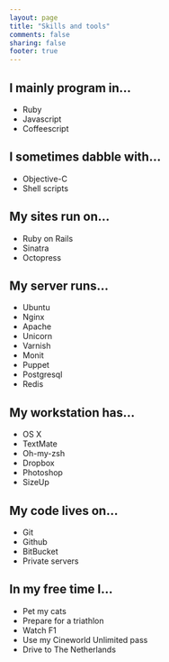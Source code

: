 ```yaml
---
layout: page
title: "Skills and tools"
comments: false
sharing: false
footer: true
---
```


## I mainly program in...

* Ruby
* Javascript
* Coffeescript

## I sometimes dabble with...

* Objective-C
* Shell scripts

## My sites run on...

* Ruby on Rails
* Sinatra
* Octopress

## My server runs...

* Ubuntu
* Nginx
* Apache
* Unicorn
* Varnish
* Monit
* Puppet
* Postgresql
* Redis

## My workstation has...

* OS X
* TextMate
* Oh-my-zsh
* Dropbox
* Photoshop
* SizeUp

## My code lives on...

* Git
* Github
* BitBucket
* Private servers

## In my free time I...

* Pet my cats
* Prepare for a triathlon
* Watch F1
* Use my Cineworld Unlimited pass
* Drive to The Netherlands